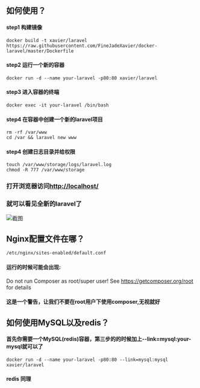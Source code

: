 
## 如何使用？

#### step1 构建镜像
    docker build -t xavier/laravel https://raw.githubusercontent.com/FineJadeXavier/docker-laravel/master/Dockerfile

#### step2 运行一个新的容器
    docker run -d --name your-laravel -p80:80 xavier/laravel

#### step3 进入容器的终端
    docker exec -it your-laravel /bin/bash

#### step4 在容器中创建一个新的laravel项目
    rm -rf /var/www  
    cd /var && laravel new www

#### step4 创建日志目录并给权限
    touch /var/www/storage/logs/laravel.log
    chmod -R 777 /var/www/storage

### 打开浏览器访问[http://localhost/](http://localhost/ "Laravel")

### 就可以看见全新的laravel了

![截图](http://zhio.qiniu.finejadexavier.cn/imageimagelaravel.png)

## Nginx配置文件在哪？
    /etc/nginx/sites-enabled/default.conf

#### 运行的时候可能会出现:

Do not run Composer as root/super user! See https://getcomposer.org/root for details

#### 这是一个警告，让我们不要在root用户下使用composer,无视就好

## 如何使用MySQL以及redis？

#### 首先你需要一个MySQL(redis)容器，第三步的的时候加上--link=mysql:your-mysql就可以了

    docker run -d --name your-laravel -p80:80 --link=mysql:mysql xavier/laravel
    
#### redis 同理


